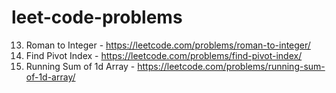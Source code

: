 # leet-code-problems

13. Roman to Integer - https://leetcode.com/problems/roman-to-integer/
724. Find Pivot Index - https://leetcode.com/problems/find-pivot-index/
1480. Running Sum of 1d Array - https://leetcode.com/problems/running-sum-of-1d-array/
